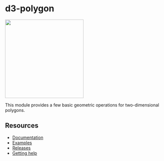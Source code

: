 # d3-polygon

<a href="https://d3js.org"><img src="https://github.com/d3/d3/raw/main/docs/public/logo.svg" width="256" height="256"></a>

This module provides a few basic geometric operations for two-dimensional polygons.

## Resources

- [Documentation](https://d3js.org/d3-polygon)
- [Examples](https://observablehq.com/collection/@d3/d3-polygon)
- [Releases](https://github.com/d3/d3-polygon/releases)
- [Getting help](https://d3js.org/community)
